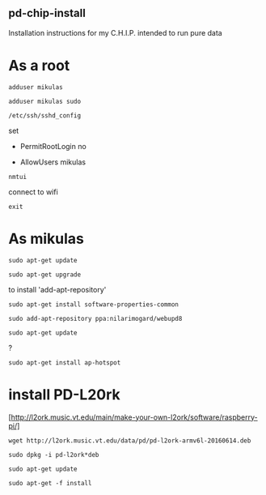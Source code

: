 ## pd-chip-install
Installation instructions for my C.H.I.P. intended to run pure data

# As a root

`adduser mikulas`

`adduser mikulas sudo`

`/etc/ssh/sshd_config`

set

* PermitRootLogin no

* AllowUsers mikulas


`nmtui`

connect to wifi

`exit`

# As mikulas

`sudo apt-get update`

`sudo apt-get upgrade`

to install 'add-apt-repository'

`sudo apt-get install software-properties-common`

`sudo add-apt-repository ppa:nilarimogard/webupd8`

`sudo apt-get update`

?

`sudo apt-get install ap-hotspot`


# install PD-L20rk

[http://l2ork.music.vt.edu/main/make-your-own-l2ork/software/raspberry-pi/]

`wget http://l2ork.music.vt.edu/data/pd/pd-l2ork-armv6l-20160614.deb`

`sudo dpkg -i pd-l2ork*deb`

`sudo apt-get update`

`sudo apt-get -f install`
